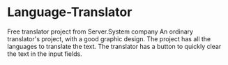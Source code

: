
# Language-Translator
Free translator project from Server.System company
An ordinary translator's project, with a good graphic design. The project has all the languages to translate the text. The translator has a button to quickly clear the text in the input fields.
